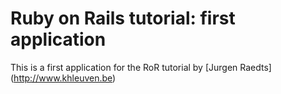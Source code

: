 # Ruby on Rails tutorial: first application

This is a first application for
the RoR tutorial
by [Jurgen Raedts] (http://www.khleuven.be)
